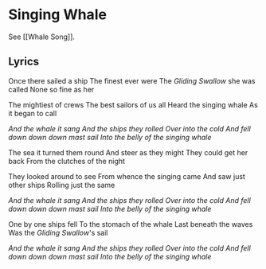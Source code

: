 # Singing Whale

See [[Whale Song]].

## Lyrics
Once there sailed a ship
The finest ever were
The *Gliding Swallow* she was called
None so fine as her

The mightiest of crews
The best sailors of us all
Heard the singing whale
As it began to call

*And the whale it sang
And the ships they rolled
Over into the cold
And fell down down down mast sail
Into the belly of the singing whale*

The sea it turned them round
And steer as they might
They could get her back
From the clutches of the night

They looked around to see
From whence the singing came
And saw just other ships
Rolling just the same

*And the whale it sang
And the ships they rolled
Over into the cold
And fell down down down mast sail
Into the belly of the singing whale*

One by one ships fell
To the stomach of the whale
Last beneath the waves
Was the *Gliding Swallow*'s sail

*And the whale it sang
And the ships they rolled
Over into the cold
And fell down down down mast sail
Into the belly of the singing whale*